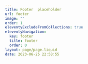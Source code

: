 ```yaml
---
title: Footer  placeholder
url: footer
image: ""
order: 1
eleventyExcludeFromCollections: true
eleventyNavigation:
  key: footer
  title: footer
  order: 0
layout: page/page.liquid
date: 2023-06-25 22:58:55
---
```

